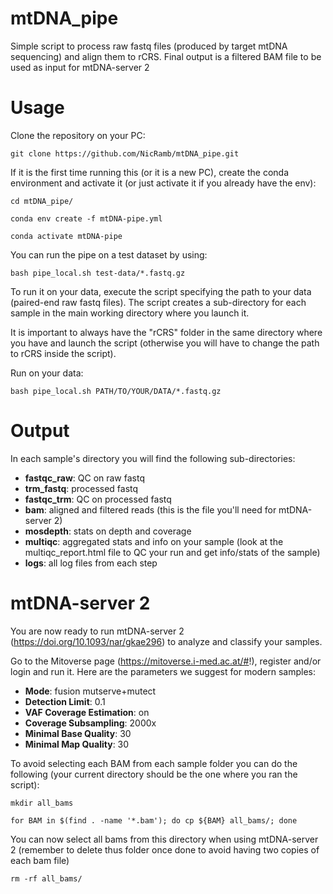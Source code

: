 # mtDNA_pipe
Simple script to process raw fastq files (produced by target mtDNA sequencing) and align them to rCRS. Final output is a filtered BAM file to be used as input for mtDNA-server 2

# Usage

Clone the repository on your PC:

```git clone https://github.com/NicRamb/mtDNA_pipe.git```

If it is the first time running this (or it is a new PC), create the conda environment and activate it (or just activate it if you already have the env):

```cd mtDNA_pipe/```

```conda env create -f mtDNA-pipe.yml```

```conda activate mtDNA-pipe```

You can run the pipe on a test dataset by using:

```bash pipe_local.sh test-data/*.fastq.gz```

To run it on your data, execute the script specifying the path to your data (paired-end raw fastq files). The script creates a sub-directory for each sample in the main working directory where you launch it.

It is important to always have the "rCRS" folder in the same directory where you have and launch the script (otherwise you will have to change the path to rCRS inside the script).

Run on your data:

```bash pipe_local.sh PATH/TO/YOUR/DATA/*.fastq.gz```

# Output

In each sample's directory you will find the following sub-directories:

- **fastqc_raw**: QC on raw fastq
- **trm_fastq**: processed fastq
- **fastqc_trm**: QC on processed fastq
- **bam**: aligned and filtered reads (this is the file you'll need for mtDNA-server 2)
- **mosdepth**: stats on depth and coverage
- **multiqc**: aggregated stats and info on your sample (look at the multiqc_report.html file to QC your run and get info/stats of the sample)
- **logs**: all log files from each step

# mtDNA-server 2

You are now ready to run mtDNA-server 2 (https://doi.org/10.1093/nar/gkae296) to analyze and classify your samples.

Go to the Mitoverse page (https://mitoverse.i-med.ac.at/#!), register and/or login and run it.
Here are the parameters we suggest for modern samples:

- **Mode**:	fusion mutserve+mutect
- **Detection Limit**:	0.1
- **VAF Coverage Estimation**:	on
- **Coverage Subsampling**:	2000x
- **Minimal Base Quality**:	30
- **Minimal Map Quality**:	30

To avoid selecting each BAM from each sample folder you can do the following (your current directory should be the one where you ran the script):

```mkdir all_bams```

```for BAM in $(find . -name '*.bam'); do cp ${BAM} all_bams/; done```

You can now select all bams from this directory when using mtDNA-server 2 (remember to delete thus folder once done to avoid having two copies of each bam file)

```rm -rf all_bams/```
